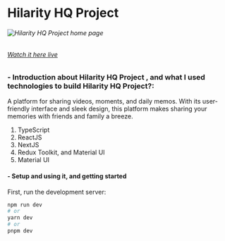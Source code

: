 # **Hilarity HQ Project**

###### ![Hilarity HQ Project home page](https://i.ibb.co/HH3pTCP/localhost-3000.webp)

###### [Watch it here live](https://devmaheremad.github.io/hilarity-hq)

### - Introduction about Hilarity HQ Project , and what I used technologies to build Hilarity HQ Project?:

A platform for sharing videos, moments, and daily memos. With its user-friendly interface and sleek design, this platform makes sharing your memories with friends and family a breeze.

1. TypeScript
2. ReactJS
3. NextJS
4. Redux Toolkit, and Material UI
5. Material UI

#### - Setup and using it, and getting started

First, run the development server:

```bash
npm run dev
# or
yarn dev
# or
pnpm dev
```
